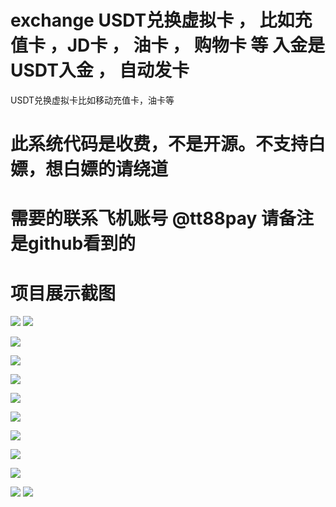 # exchange USDT兑换虚拟卡 ， 比如充值卡 ，JD卡 ， 油卡 ， 购物卡 等 入金是USDT入金 ， 自动发卡
USDT兑换虚拟卡比如移动充值卡，油卡等
# 此系统代码是收费，不是开源。不支持白嫖，想白嫖的请绕道
# 需要的联系飞机账号 @tt88pay 请备注是github看到的
# 项目展示截图

![](https://www.showdoc.com.cn/server/api/attachment/visitFile?sign=bff5ad6b5d68fd619ac8097c4b970a3c)
![](https://www.showdoc.com.cn/server/api/attachment/visitFile?sign=4165c8f973b2763a8246ceced8d71733)


![](https://www.showdoc.com.cn/server/api/attachment/visitFile?sign=4125cf218fbfaf904e0251394d0f7623)

![](https://www.showdoc.com.cn/server/api/attachment/visitFile?sign=a65cddcc4c6cb1b24f017fc183aa25d8)

![](https://www.showdoc.com.cn/server/api/attachment/visitFile?sign=7ff32385e17273bb9c7e84fe3ee33143)

![](https://www.showdoc.com.cn/server/api/attachment/visitFile?sign=56ebda593c84c334c053dd8cad128f92)

![](https://www.showdoc.com.cn/server/api/attachment/visitFile?sign=8858a3e536e76737dfca434c661c3905)

![](https://www.showdoc.com.cn/server/api/attachment/visitFile?sign=4d5fb752e0d308ba9b566fdc3c4f6034)

![](https://www.showdoc.com.cn/server/api/attachment/visitFile?sign=527fc9e329c4547f600f2ac7f34f38a8)



![](https://www.showdoc.com.cn/server/api/attachment/visitFile?sign=e19321cc6b32f727df0db7e4589e6390)

![](https://www.showdoc.com.cn/server/api/attachment/visitFile?sign=4cb476a833018c6b2a8435b4ac79072d)
![](https://www.showdoc.com.cn/server/api/attachment/visitFile?sign=ad6c559ba30ff47e2172e7dc9ad33d16)
